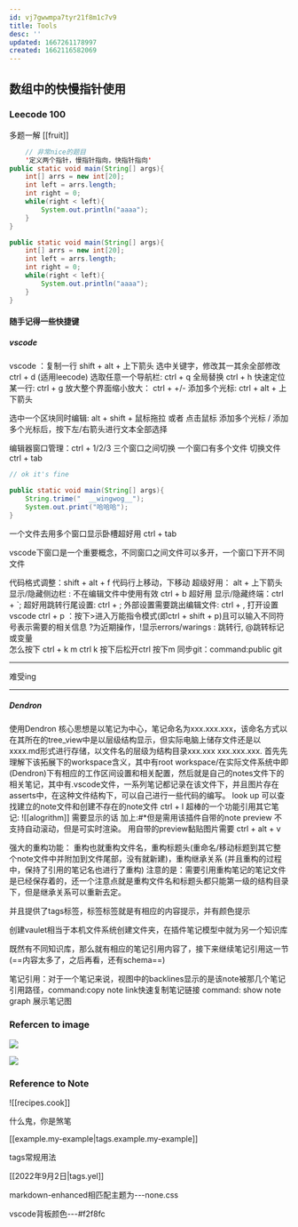 ```yaml
---
id: vj7gwwmpa7tyr21f8m1c7v9
title: Tools
desc: ''
updated: 1667261178997
created: 1662116582069
---
```



## 数组中的快慢指针使用

### Leecode 100

多题一解 [[fruit]]

```java  {.line-numbers}
    // 非常nice的题目
    '定义两个指针，慢指针指向，快指针指向'
public static void main(String[] args){
    int[] arrs = new int[20];
    int left = arrs.length;
    int right = 0;
    while(right < left){
        System.out.println("aaaa");
    }
}
```

```java {.line-numbers}
public static void main(String[] args){
    int[] arrs = new int[20];
    int left = arrs.length;
    int right = 0;
    while(right < left){
        System.out.println("aaaa");
    }
}
```

#### 随手记得一些快捷键

##### vscode

vscode ：复制一行  shift + alt + 上下箭头
选中关键字，修改其一其余全部修改  ctrl + d (适用leecode)
选取任意一个导航栏: ctrl + q
全局替换 ctrl + h
快速定位某一行: ctrl + g
放大整个界面缩小放大： ctrl + +/-
添加多个光标: ctrl + alt + 上下箭头

选中一个区块同时编辑: alt + shift + 鼠标拖拉 或者 点击鼠标 添加多个光标 / 添加多个光标后，按下左/右箭头进行文本全部选择

编辑器窗口管理：ctrl + 1/2/3 三个窗口之间切换  一个窗口有多个文件 切换文件 ctrl + tab

```java  {.line-numbers, highlight=[4-5]}
// ok it's fine

public static void main(String[] args){
    String.trime("  __wingwog__");
    System.out.print("哈哈哈");
}
```

一个文件去用多个窗口显示卧槽超好用 ctrl + tab

vscode下窗口是一个重要概念，不同窗口之间文件可以多开，一个窗口下开不同文件

代码格式调整：shift + alt + f
代码行上移动，下移动 超级好用： alt + 上下箭头
显示/隐藏侧边栏 : 不在编辑文件中使用有效 ctrl + b
超好用 显示/隐藏终端：ctrl + `;
超好用跳转行尾设置: ctrl + ;
外部设置需要跳出编辑文件: ctrl + , 打开设置
vscode ctrl + p ：按下>进入万能指令模式(即ctrl + shift + p)且可以输入不同符号表示需要的相关信息 ?为近期操作，!显示errors/warings : 跳转行, @跳转标记或变量  
怎么按下 ctrl + k m   ctrl k 按下后松开ctrl 按下m
同步git：command:public git

---

难受ing

---

##### Dendron

使用Dendron 核心思想是以笔记为中心，笔记命名为xxx.xxx.xxx，该命名方式以在其所在的tree_view中是以层级结构显示，但实际电脑上储存文件还是以xxxx.md形式进行存储，以文件名的层级为结构目录xxx.xxx  xxx.xxx.xxx.
首先先理解下该拓展下的workspace含义，其中有root workspace/在实际文件系统中即(Dendron)下有相应的工作区间设置和相关配置，然后就是自己的notes文件下的相关笔记，其中有.vscode文件，一系列笔记都记录在该文件下，并且图片存在asserts中，在这种文件结构下，可以自己进行一些代码的编写。
look up 可以查找建立的note文件和创建不存在的note文件 ctrl + l
超棒的一个功能引用其它笔记: ![[alogrithm]] 需要显示的话 加上:#*但是需用该插件自带的note preview 不支持自动滚动，但是可实时渲染。
用自带的preview黏贴图片需要 ctrl + alt + v

强大的重构功能： 重构也就重构文件名，重构标题头(重命名/移动标题到其它整个note文件中并附加到文件尾部，没有就新建)，重构继承关系 (并且重构的过程中，保持了引用的笔记名也进行了重构)  注意的是：需要引用重构笔记的笔记文件是已经保存着的，还一个注意点就是重构文件名和标题头都只能第一级的结构目录下，但是继承关系可以重新去定。

并且提供了tags标签，标签标签就是有相应的内容提示，并有颜色提示

创建vaulet相当于本机文件系统创建文件夹，在插件笔记模型中就为另一个知识库

既然有不同知识库，那么就有相应的笔记引用内容了，接下来继续笔记引用这一节(==内容太多了，之后再看，还有schema==)

笔记引用：对于一个笔记来说，视图中的backlines显示的是该note被那几个笔记引用路径，command:copy note link快速复制笔记链接
command: show note graph 展示笔记图

### Refercen to image

![](/assets/images/2022-09-02-21-03-22.png)

![](/assets/images/2022-09-02-21-13-36.png)

### Reference to Note

![[recipes.cook]]

什么鬼，你是煞笔

[[example.my-example|tags.example.my-example]]

tags常规用法

[[2022年9月2日|tags.yel]]

markdown-enhanced相匹配主题为---none.css

vscode背板颜色---#f2f8fc
